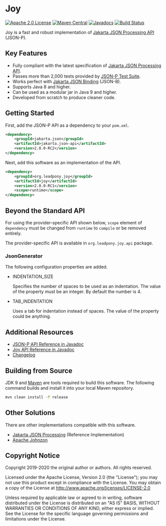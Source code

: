 # Joy

[![Apache 2.0 License](https://img.shields.io/:license-Apache%202.0-blue.svg)](https://www.apache.org/licenses/LICENSE-2.0)
[![Maven Central](https://img.shields.io/maven-central/v/org.leadpony.joy/joy.svg?label=Maven%20Central)](https://search.maven.org/search?q=g:%22org.leadpony.joy%22%20AND%20a:%22joy%22)
[![Javadocs](https://www.javadoc.io/badge/jakarta.json/jakarta.json-api.svg)](https://www.javadoc.io/doc/jakarta.json/jakarta.json-api/1.1.6/index.html)
[![Build Status](https://travis-ci.org/leadpony/joy.svg?branch=master)](https://travis-ci.org/leadpony/joy)

Joy is a fast and robust implementation of [Jakarta JSON Processing API] (JSON-P).

## Key Features

* Fully compliant with the latest specification of [Jakarta JSON Processing API].
* Passes more than 2,000 tests provided by [JSON-P Test Suite].
* Works perfect with [Jakarta JSON Binding] (JSON-B).
* Supports Java 8 and higher.
* Can be used as a modular jar in Java 9 and higher.
* Developed from scratch to produce cleaner code.

## Getting Started

First, add the JSON-P API as a dependency to your `pom.xml`.

```xml
<dependency>
    <groupId>jakarta.json</groupId>
    <artifactId>jakarta.json-api</artifactId>
    <version>2.0.0-RC2</version>
</dependency>
```

Next, add this software as an implementation of the API.

```xml
<dependency>
    <groupId>org.leadpony.joy</groupId>
    <artifactId>joy</artifactId>
    <version>2.0.0-RC1</version>
    <scope>runtime</scope>
</dependency>
```
## Beyond the Standard API

For using the provider-specific API shown below, `scope` element of `dependency` must be changed from `runtime` to `compile` or be removed entirely.

The provider-specific API is available in `org.leadpony.joy.api` package.

### JsonGenerator

The following configuration properties are added.

* INDENTATION_SIZE

  Specifies the number of spaces to be used as an
  indentation. The value of the property must be an integer. By default the
  number is 4.

* TAB_INDENTATION

  Uses a tab for indentation instead of spaces. The
  value of the property could be anything.

## Additional Resources
* [JSON-P API Reference in Javadoc]
* [Joy API Reference in Javadoc]
* [Changelog]

## Building from Source

JDK 9 and [Maven] are tools required to build this software. The following command builds and install it into your local Maven repository.

```bash
mvn clean install -P release
```

## Other Solutions

There are other implementations compatible with this software.

* [Jakarta JSON Processing] (Reference Implementation)
* [Apache Johnzon]

## Copyright Notice
Copyright 2019-2020 the original author or authors. All rights reserved.

Licensed under the Apache License, Version 2.0 (the "License");
you may not use this product except in compliance with the License.
You may obtain a copy of the License at
http://www.apache.org/licenses/LICENSE-2.0

Unless required by applicable law or agreed to in writing, software
distributed under the License is distributed on an "AS IS" BASIS,
WITHOUT WARRANTIES OR CONDITIONS OF ANY KIND, either express or implied.
See the License for the specific language governing permissions and
limitations under the License.

[Apache 2.0 License]: https://www.apache.org/licenses/LICENSE-2.0
[Jakarta JSON Processing API]: https://eclipse-ee4j.github.io/jsonp/
[Jakarta JSON Binding]: http://json-b.net/
[JSON-P Test Suite]: https://github.com/leadpony/jsonp-test-suite
[JSON-P API Reference in Javadoc]: https://www.javadoc.io/doc/jakarta.json/jakarta.json-api/1.1.5
[Joy API Reference in Javadoc]: https://javadoc.io/doc/org.leadpony.joy/joy
[Changelog]: CHANGELOG.md
[Maven]: https://maven.apache.org/
[Jakarta JSON Processing]: https://eclipse-ee4j.github.io/jsonp/
[Apache Johnzon]: https://johnzon.apache.org/
